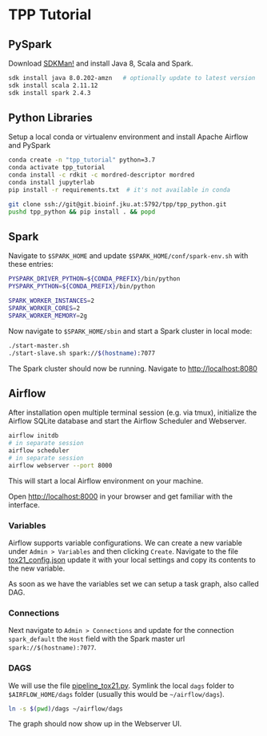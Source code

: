 # TPP Tutorial

## PySpark

Download [SDKMan!](https://sdkman.io/) and install Java 8, Scala and Spark.

```bash
sdk install java 8.0.202-amzn   # optionally update to latest version
sdk install scala 2.11.12
sdk install spark 2.4.3
```

## Python Libraries

Setup a local conda or virtualenv environment and install Apache Airflow and PySpark

```bash
conda create -n "tpp_tutorial" python=3.7
conda activate tpp_tutorial
conda install -c rdkit -c mordred-descriptor mordred
conda install jupyterlab
pip install -r requirements.txt  # it's not available in conda
```

```bash
git clone ssh://git@git.bioinf.jku.at:5792/tpp/tpp_python.git
pushd tpp_python && pip install . && popd
```

## Spark

Navigate to `$SPARK_HOME` and update `$SPARK_HOME/conf/spark-env.sh` with these entries:

```bash
PYSPARK_DRIVER_PYTHON=${CONDA_PREFIX}/bin/python
PYSPARK_PYTHON=${CONDA_PREFIX}/bin/python

SPARK_WORKER_INSTANCES=2
SPARK_WORKER_CORES=2
SPARK_WORKER_MEMORY=2g
```

Now navigate to `$SPARK_HOME/sbin` and start a Spark cluster in local mode:

```bash
./start-master.sh
./start-slave.sh spark://$(hostname):7077
```

The Spark cluster should now be running. Navigate to [http://localhost:8080](http://localhost:8080)

## Airflow

After installation open multiple terminal session (e.g. via tmux), initialize the Airflow SQLite database and start the Airflow Scheduler and Webserver.

```bash
airflow initdb
# in separate session
airflow scheduler
# in separate session
airflow webserver --port 8000
```

This will start a local Airflow environment on your machine.

Open [http://localhost:8000](http://localhost:8000) in your browser and get familiar with the interface.

### Variables

Airflow supports variable configurations. We can create a new variable under `Admin > Variables` and then clicking `Create`.
Navigate to the file [tox21_config.json](./configs/tox21_configs.json) update it with your local settings and copy its contents to the new variable.

As soon as we have the variables set we can setup a task graph, also called DAG.

### Connections

Next navigate to `Admin > Connections` and update for the connection `spark_default` the `Host` field with the Spark master url `spark://$(hostname):7077`.

### DAGS

We will use the file [pipeline_tox21.py](./dags/pipeline_tox21.py). Symlink the local `dags` folder to `$AIRFLOW_HOME/dags` folder (usually this would be `~/airflow/dags`).

```bash
ln -s $(pwd)/dags ~/airflow/dags
```

The graph should now show up in the Webserver UI.
